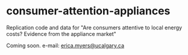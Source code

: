 # consumer-attention-appliances
Replication code and data for "Are consumers attentive to local energy costs? Evidence from the appliance market"

Coming soon.  e-mail: erica.myers@ucalgary.ca
